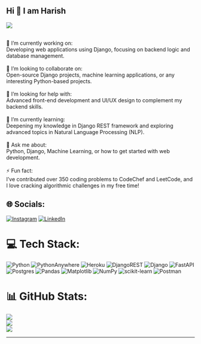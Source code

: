   ## Hi 👋 I am Harish

[![](https://visitcount.itsvg.in/api?id=Harishbaba64&icon=5&color=10)](https://visitcount.itsvg.in)



<br>🔭 I’m currently working on:<br>Developing web applications using Django, focusing on backend logic and database management.<br><br>👯 I’m looking to collaborate on:<br>Open-source Django projects, machine learning applications, or any interesting Python-based projects.<br><br>🤝 I’m looking for help with:<br>Advanced front-end development and UI/UX design to complement my backend skills.<br><br>🌱 I’m currently learning:<br>Deepening my knowledge in Django REST framework and exploring advanced topics in Natural Language Processing (NLP).<br><br>💬 Ask me about:<br>Python, Django, Machine Learning, or how to get started with web development.<br><br>⚡ Fun fact:<br>I’ve contributed over 350 coding problems to CodeChef and LeetCode, and I love cracking algorithmic challenges in my free time!


## 🌐 Socials:
[![Instagram](https://img.shields.io/badge/Instagram-%23E4405F.svg?logo=Instagram&logoColor=white)](https://instagram.com/thehystericalharish) [![LinkedIn](https://img.shields.io/badge/LinkedIn-%230077B5.svg?logo=linkedin&logoColor=white)](https://linkedin.com/in/Harish.N ) 

# 💻 Tech Stack:
![Python](https://img.shields.io/badge/python-3670A0?style=for-the-badge&logo=python&logoColor=ffdd54) ![PythonAnywhere](https://img.shields.io/badge/pythonanywhere-%232F9FD7.svg?style=for-the-badge&logo=pythonanywhere&logoColor=151515) ![Heroku](https://img.shields.io/badge/heroku-%23430098.svg?style=for-the-badge&logo=heroku&logoColor=white) ![DjangoREST](https://img.shields.io/badge/DJANGO-REST-ff1709?style=for-the-badge&logo=django&logoColor=white&color=ff1709&labelColor=gray) ![Django](https://img.shields.io/badge/django-%23092E20.svg?style=for-the-badge&logo=django&logoColor=white) ![FastAPI](https://img.shields.io/badge/FastAPI-005571?style=for-the-badge&logo=fastapi) ![Postgres](https://img.shields.io/badge/postgres-%23316192.svg?style=for-the-badge&logo=postgresql&logoColor=white) ![Pandas](https://img.shields.io/badge/pandas-%23150458.svg?style=for-the-badge&logo=pandas&logoColor=white) ![Matplotlib](https://img.shields.io/badge/Matplotlib-%23ffffff.svg?style=for-the-badge&logo=Matplotlib&logoColor=black) ![NumPy](https://img.shields.io/badge/numpy-%23013243.svg?style=for-the-badge&logo=numpy&logoColor=white) ![scikit-learn](https://img.shields.io/badge/scikit--learn-%23F7931E.svg?style=for-the-badge&logo=scikit-learn&logoColor=white) ![Postman](https://img.shields.io/badge/Postman-FF6C37?style=for-the-badge&logo=postman&logoColor=white)
# 📊 GitHub Stats:
![](https://github-readme-stats.vercel.app/api?username=Harishbaba64&theme=dark&hide_border=true&include_all_commits=false&count_private=true)<br/>
![](https://github-readme-streak-stats.herokuapp.com/?user=Harishbaba64&theme=dark&hide_border=true)<br/>
![](https://github-readme-stats.vercel.app/api/top-langs/?username=Harishbaba64&theme=dark&hide_border=true&include_all_commits=false&count_private=true&layout=compact)

---

<!-- Proudly created with GPRM ( https://gprm.itsvg.in ) -->
